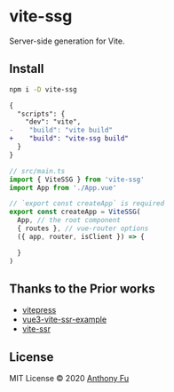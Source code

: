 # vite-ssg

Server-side generation for Vite.

## Install

```bash
npm i -D vite-ssg
```

```diff
{
  "scripts": {
    "dev": "vite",
-    "build": "vite build"
+    "build": "vite-ssg build"
  }
}
```

```ts
// src/main.ts
import { ViteSSG } from 'vite-ssg'
import App from './App.vue'

// `export const createApp` is required
export const createApp = ViteSSG(
  App, // the root component
  { routes }, // vue-router options
  ({ app, router, isClient }) => {

  }
)
```

## Thanks to the Prior works

- [vitepress](https://github.com/vuejs/vitepress/tree/master/src/node/build)
- [vue3-vite-ssr-example](https://github.com/tbgse/vue3-vite-ssr-example)
- [vite-ssr](https://github.com/frandiox/vite-ssr)

## License

MIT License © 2020 [Anthony Fu](https://github.com/antfu)
